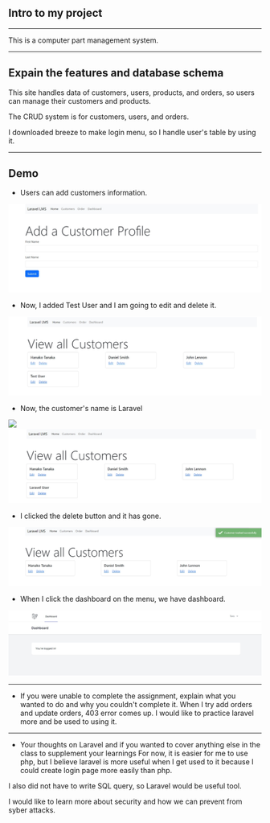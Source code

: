 ## Intro to my project

---

This is a computer part management system. 

---

## Expain the features and database schema

This site handles data of customers, users, products, and orders, so users can manage their customers and products.

The CRUD system is for customers, users, and orders. 

I downloaded breeze to make login menu, so I handle user's table by using it.

---

## Demo

- Users can add customers information.
<img src="/public/img/AddCustomer.jpg">

- Now, I added Test User and I am going to edit and delete it.
<img src="/public/img/AddedCustomer.jpg" alt="AddedCustomer">

- Now, the customer's name is Laravel
<img src="/public/img/UpdateCustomer.jpg">
<img src="/public/img/UpdatedCustomer.jpg">

- I clicked the delete button and it has gone.
<img src="/public/img/DeletedCustomer.jpg">

-  When I click the dashboard on the menu, we have dashboard.
<img src="/public/img/dashboard.jpg">

---

- If you were unable to complete the assignment, explain what you wanted to do and why you couldn't complete it. 
When I try add orders and update orders, 403 error comes up. I  would like to practice laravel more and be used to using it.

---

- Your thoughts on Laravel and if you wanted to cover anything else in the class to supplement your learnings
For now, it is easier for me to use php, but I believe laravel is more useful when I get used to it because I could create login page more easily than php.

I also did not have to write SQL query, so Laravel would be useful tool.

I would like to learn more about security and how we can prevent from syber attacks.
